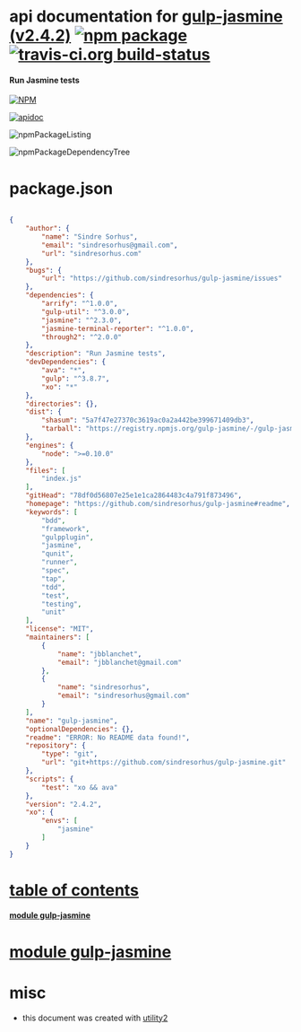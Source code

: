 # api documentation for  [gulp-jasmine (v2.4.2)](https://github.com/sindresorhus/gulp-jasmine#readme)  [![npm package](https://img.shields.io/npm/v/npmdoc-gulp-jasmine.svg?style=flat-square)](https://www.npmjs.org/package/npmdoc-gulp-jasmine) [![travis-ci.org build-status](https://api.travis-ci.org/npmdoc/node-npmdoc-gulp-jasmine.svg)](https://travis-ci.org/npmdoc/node-npmdoc-gulp-jasmine)
#### Run Jasmine tests

[![NPM](https://nodei.co/npm/gulp-jasmine.png?downloads=true)](https://www.npmjs.com/package/gulp-jasmine)

[![apidoc](https://npmdoc.github.io/node-npmdoc-gulp-jasmine/build/screenCapture.buildNpmdoc.browser._2Fhome_2Ftravis_2Fbuild_2Fnpmdoc_2Fnode-npmdoc-gulp-jasmine_2Ftmp_2Fbuild_2Fapidoc.html.png)](https://npmdoc.github.io/node-npmdoc-gulp-jasmine/build..beta..travis-ci.org/apidoc.html)

![npmPackageListing](https://npmdoc.github.io/node-npmdoc-gulp-jasmine/build/screenCapture.npmPackageListing.svg)

![npmPackageDependencyTree](https://npmdoc.github.io/node-npmdoc-gulp-jasmine/build/screenCapture.npmPackageDependencyTree.svg)



# package.json

```json

{
    "author": {
        "name": "Sindre Sorhus",
        "email": "sindresorhus@gmail.com",
        "url": "sindresorhus.com"
    },
    "bugs": {
        "url": "https://github.com/sindresorhus/gulp-jasmine/issues"
    },
    "dependencies": {
        "arrify": "^1.0.0",
        "gulp-util": "^3.0.0",
        "jasmine": "^2.3.0",
        "jasmine-terminal-reporter": "^1.0.0",
        "through2": "^2.0.0"
    },
    "description": "Run Jasmine tests",
    "devDependencies": {
        "ava": "*",
        "gulp": "^3.8.7",
        "xo": "*"
    },
    "directories": {},
    "dist": {
        "shasum": "5a7f47e27370c3619ac0a2a442be399671409db3",
        "tarball": "https://registry.npmjs.org/gulp-jasmine/-/gulp-jasmine-2.4.2.tgz"
    },
    "engines": {
        "node": ">=0.10.0"
    },
    "files": [
        "index.js"
    ],
    "gitHead": "78df0d56807e25e1e1ca2864483c4a791f873496",
    "homepage": "https://github.com/sindresorhus/gulp-jasmine#readme",
    "keywords": [
        "bdd",
        "framework",
        "gulpplugin",
        "jasmine",
        "qunit",
        "runner",
        "spec",
        "tap",
        "tdd",
        "test",
        "testing",
        "unit"
    ],
    "license": "MIT",
    "maintainers": [
        {
            "name": "jbblanchet",
            "email": "jbblanchet@gmail.com"
        },
        {
            "name": "sindresorhus",
            "email": "sindresorhus@gmail.com"
        }
    ],
    "name": "gulp-jasmine",
    "optionalDependencies": {},
    "readme": "ERROR: No README data found!",
    "repository": {
        "type": "git",
        "url": "git+https://github.com/sindresorhus/gulp-jasmine.git"
    },
    "scripts": {
        "test": "xo && ava"
    },
    "version": "2.4.2",
    "xo": {
        "envs": [
            "jasmine"
        ]
    }
}
```



# <a name="apidoc.tableOfContents"></a>[table of contents](#apidoc.tableOfContents)

#### [module gulp-jasmine](#apidoc.module.gulp-jasmine)



# <a name="apidoc.module.gulp-jasmine"></a>[module gulp-jasmine](#apidoc.module.gulp-jasmine)



# misc
- this document was created with [utility2](https://github.com/kaizhu256/node-utility2)
